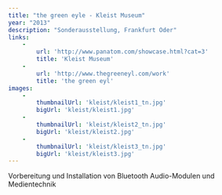 ```yaml
---
title: "the green eyle - Kleist Museum"
year: "2013"
description: "Sonderausstellung, Frankfurt Oder"
links:
    -
        url: 'http://www.panatom.com/showcase.html?cat=3'
        title: 'Kleist Museum'
    -
        url: 'http://www.thegreeneyl.com/work'
        title: 'the green eyl'        
images:
    -
        thumbnailUrl: 'kleist/kleist1_tn.jpg'
        bigUrl: 'kleist/kleist1.jpg'
    -
        thumbnailUrl: 'kleist/kleist2_tn.jpg'
        bigUrl: 'kleist/kleist2.jpg'
    -
        thumbnailUrl: 'kleist/kleist3_tn.jpg'
        bigUrl: 'kleist/kleist3.jpg'
---
```


Vorbereitung und Installation von Bluetooth Audio-Modulen und Medientechnik
